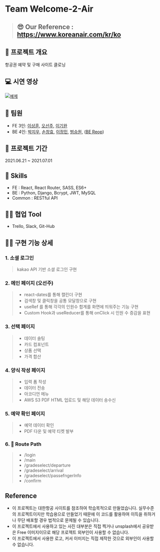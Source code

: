 # Team Welcome-2-Air

> ## 😎 Our Reference : https://www.koreanair.com/kr/ko

## 💬 프로젝트 개요
항공권 예약 및 구매 사이트 클로닝

## 💻 시연 영상
[![예제](http://img.youtube.com/vi/TrGUMYztAxs/0.jpg)](https://www.youtube.com/watch?v=TrGUMYztAxs) 

## 👫 팀원

- FE 3인: [이상훈](), [오선주](), [이기완]()
- BE 4인: [박지우](), [손창효](), [이정민](), [범승원](), ([BE Reop](https://github.com/wecode-bootcamp-korea/21-1st-KaKa0Adult-backend))

## 📅 프로젝트 기간

2021.06.21 ~ 2021.07.01

## 🔧 Skills

- FE : React, React Router, SASS, ES6+
- BE : Python, Django, Bcrypt, JWT, MySQL
- Common : RESTful API

## 🐱‍👤 협업 Tool

- Trello, Slack, Git-Hub


## 👍🏻 구현 기능 상세

### 1. 소셜 로그인

> kakao API 기반 소셜 로그인 구현 

### 2. 메인 페이지 (오선주)

> - react-dates를 통해 캘린더 구현
> - 검색창 및 클릭창을 공통 모달창으로 구현
> - useRef 를 통해 각각의 인원수 합계를 화면에 띄워주는 기능 구현
> - Custom Hook과 useReducer를 통해 onClick 시 인원 수 증감을 표현


### 3. 선택 페이지

> - 데이터 솔팅
> - 카드 컴포넌트
> - 상품 선택
> - 가격 합산

### 4. 양식 작성 페이지

> - 입력 폼 작성
> - 데이터 전송
> - 아코디언 메뉴
> - AWS S3 PDF HTML 업로드 및 해당 데이터 송수신

### 5. 예약 확인 페이지

> - 예약 데이터 확인 
> - PDF 다운 및 예약 티켓 발부

### 6. 📎 Route Path

> - /login
> - /main 
> - /gradeselect/departure
> - /gradeselect/arrival
> - /gradeselect/passefngerInfo
> - /confirm

## Reference

- 이 프로젝트는 대한항공 사이트를 참조하여 학습목적으로 만들었습니다. 실무수준의 프로젝트이지만 학습용으로 만들었기 때문에 이 코드를 활용하여 이득을 취하거나 무단 배포할 경우 법적으로 문제될 수 있습니다.
- 이 프로젝트에서 사용하고 있는 사진 대부분은 직접 찍거나 unsplash에서 공유받은 Free 이미지이므로 해당 프로젝트 외부인이 사용할 수 없습니다.
- 이 프로젝트에서 사용한 로고, 커서 이미지는 직접 제작한 것으로 외부인이 사용할 수 없습니다.
